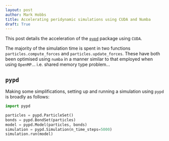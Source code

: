 ```yaml
---
layout: post
author: Mark Hobbs
title: Accelerating peridynamic simulations using CUDA and Numba
draft: True
---
```


This post details the acceleration of the [`pypd`](https://github.com/mark-hobbs/pypd) package using `CUDA`. 

The majority of the simulation time is spent in two functions `particles.compute_forces` and `particles.update_forces`. These have both been optimised using `numba` in a manner similar to that employed when using `OpenMP`... i.e. shared memory type problem...

## `pypd`

Making some simplifications, setting up and running a simulation using `pypd` is broadly as follows:

```python
import pypd

particles = pypd.ParticleSet()
bonds = pypd.BondSet(particles)
model = pypd.Model(particles, bonds)
simulation = pypd.Simulation(n_time_steps=5000)
simulation.run(model)
```